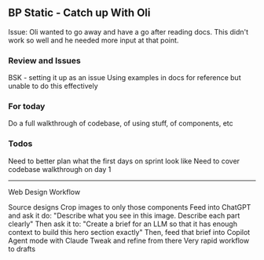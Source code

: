 ## BP Static - Catch up With Oli

Issue: Oli wanted to go away and have a go after reading docs. This didn't work so well and he needed more input at that point. 

### Review and Issues
BSK - setting it up as an issue
Using examples in docs for reference but unable to do this effectively
### For today 
Do a full walkthrough of codebase, of using stuff, of components, etc 

### Todos 

Need to better plan what the first days on sprint look like 
Need to cover codebase walkthrough on day 1

---
Web Design Workflow 

Source designs 
Crop images to only those components
Feed into ChatGPT and ask it do: "Describe what you see in this image. Describe each part clearly"
Then ask it to: "Create a brief for an LLM so that it has enough context to build this hero section exactly"
Then, feed that brief into Copilot Agent mode with Claude
Tweak and refine from there
Very rapid workflow to drafts

